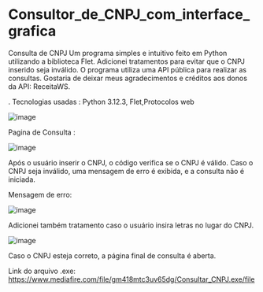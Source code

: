 # Consultor_de_CNPJ_com_interface_grafica
Consulta de CNPJ
Um programa simples e intuitivo feito em Python utilizando a biblioteca Flet. Adicionei tratamentos para evitar que o CNPJ inserido seja inválido. O programa utiliza uma API pública para realizar as consultas. Gostaria de deixar meus agradecimentos e créditos aos donos da API: ReceitaWS.

.
Tecnologias usadas : Python 3.12.3, Flet,Protocolos web 

![image](https://github.com/Brayandev0/Consultor_de_CNPJ_com_interface_gr-fica/assets/84828739/52ee1efe-a2f7-4b63-b26e-65f8408e75c7)


Pagina de Consulta : 

![image](https://github.com/Brayandev0/Consultor_de_CNPJ_com_interface_gr-fica/assets/84828739/45caf89d-4197-472e-a58b-949ec0c9fad0)


Após o usuário inserir o CNPJ, o código verifica se o CNPJ é válido. Caso o CNPJ seja inválido, uma mensagem de erro é exibida, e a consulta não é iniciada.

Mensagem de erro:

![image](https://github.com/Brayandev0/Consultor_de_CNPJ_com_interface_gr-fica/assets/84828739/032d983e-0979-4791-b6c5-5c783e308f21)



Adicionei também tratamento caso o usuário insira letras no lugar do CNPJ.

![image](https://github.com/Brayandev0/Consultor_de_CNPJ_com_interface_gr-fica/assets/84828739/92394d38-6cdc-474b-a434-7e63490a3d7e)


Caso o CNPJ esteja correto, a página final de consulta é aberta.

Link do arquivo .exe:  https://www.mediafire.com/file/gm418mtc3uv65dg/Consultar_CNPJ.exe/file 

